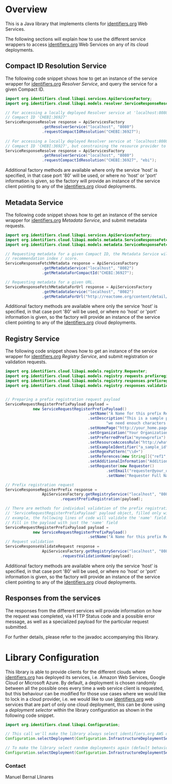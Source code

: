 # Overview
This is a Java library that implements clients for [identifiers.org](https://identifiers.org) Web Services.

The following sections will explain how to use the different service wrappers to access 
[identifiers.org](https://identifiers.org) Web Services on any of its cloud deployments.

## Compact ID Resolution Service
The following code snippet shows how to get an instance of the service wrapper for 
[identifiers.org](https://identifiers.org) _Resolver Service_, and query the service for a given Compact ID.
```java
import org.identifiers.cloud.libapi.services.ApiServicesFactory;
import org.identifiers.cloud.libapi.models.resolver.ServiceResponseResolve;

// For accessing a locally deployed Resolver service at 'localhost:8080', and requesting resolution of 
// Compact ID 'CHEBI:36927' 
ServiceResponseResolve response = ApiServicesFactory
                .getResolverService("localhost", "8080")
                .requestCompactIdResolution("CHEBI:36927");
  
// For accessing a locally deployed Resolver service at 'localhost:8080', and requesting resolution of 
// Compact ID 'CHEBI:36927', but constraining the resource provider to 'ebi' 
ServiceResponseResolve response = ApiServicesFactory
                .getResolverService("localhost", "8080")
                .requestCompactIdResolution("CHEBI:36927", "ebi");
```

Additional factory methods are available where only the service 'host' is specified, in that case port '80' will be 
used, or where no 'host' or 'port' information is given, so the factory will provide an instance of the service client 
pointing to any of the [identifiers.org](https://identifiers.org) cloud deployments.


## Metadata Service
The following code snippet shows how to get an instance of the service wrapper for
[identifiers.org](https://identifiers.org) _Metadata Service_, and submit metadata requests.
```java
import org.identifiers.cloud.libapi.services.ApiServicesFactory;
import org.identifiers.cloud.libapi.models.metadata.ServiceResponseFetchMetadata;
import org.identifiers.cloud.libapi.models.metadata.ServiceResponseFetchMetadataForUrl;

// Requesting metadata for a given Compact ID, the Metadata Service will choose the resource provider with the highest
// recommendation index / score.
ServiceResponseFetchMetadata response = ApiServicesFactory
                .getMetadataService("localhost", "8082")
                .getMetadataForCompactId("CHEBI:36927");

// Requesting metadata for a given URL.
ServiceResponseFetchMetadataForUrl response = ApiServicesFactory
                .getMetadataService("localhost", "8082")
                .getMetadataForUrl("http://reactome.org/content/detail/R-HSA-201451");
```

Additional factory methods are available where only the service 'host' is specified, in that case port '80' will be 
used, or where no 'host' or 'port' information is given, so the factory will provide an instance of the service client 
pointing to any of the [identifiers.org](https://identifiers.org) cloud deployments.


## Registry Service
The following code snippet shows how to get an instance of the service wrapper for 
[identifiers.org](https://identifiers.org) _Registry Service_, and submit registration or validation requests.
```java
import org.identifiers.cloud.libapi.models.registry.Requester;
import org.identifiers.cloud.libapi.models.registry.requests.prefixregistration.ServiceRequestRegisterPrefixPayload;
import org.identifiers.cloud.libapi.models.registry.responses.prefixregistration.ServiceResponseRegisterPrefix;
import org.identifiers.cloud.libapi.models.registry.responses.validation.ServiceResponseValidateRequest;


// Preparing a prefix registration request payload
ServiceRequestRegisterPrefixPayload payload = 
            new ServiceRequestRegisterPrefixPayload()
                                    .setName("A Name for this prefix Registration Request")
                                    .setDescription("This is a sample prefix registration request from a unit test of libapi, " +
                                            "we need enouch characters for the description")
                                    .setHomePage("http://your_home.page")
                                    .setOrganization("Your Organization")
                                    .setPreferredPrefix("mynewprefix")
                                    .setResourceAccessRule("http://whatever_url/{$id}")
                                    .setExampleIdentifier("a_sample_id")
                                    .setRegexPattern("\\d+")
                                    .setReferences(new String[]{"ref1", "ref2"})
                                    .setAdditionalInformation("Additional information about this unit test")
                                    .setRequester(new Requester()
                                            .setEmail("requester@your_organization.mail")
                                            .setName("Requester Full Name"));

// Prefix registration request
ServiceResponseRegisterPrefix response =
                ApiServicesFactory.getRegistryService("localhost", "8081")
                        .requestPrefixRegistration(payload);

// There are methods for individual validation of the prefix registration payload fields, they all use the same 
// 'ServiceRequestRegisterPrefixPayload' payload object, filled only with the field that wants to be validated. As an 
// example, the following lines of code will validate the 'name' field.
// Fill in the payload with just the 'name' field
ServiceRequestRegisterPrefixPayload payload = 
            new ServiceRequestRegisterPrefixPayload()
                                    .setName("A Name for this prefix Registration Request");
// Request validation
ServiceResponseValidateRequest response =
                ApiServicesFactory.getRegistryService("localhost", "8081")
                        .requestValidationName(payload);
```

Additional factory methods are available where only the service 'host' is specified, in that case port '80' will be 
used, or where no 'host' or 'port' information is given, so the factory will provide an instance of the service client 
pointing to any of the [identifiers.org](https://identifiers.org) cloud deployments.

## Responses from the services
The responses from the different services will provide information on how the request was completed, via HTTP Status 
code and a possible error message, as well as a specialized payload for the particular request submitted.

For further details, please refer to the javadoc accompanying this library.

# Library Configuration
This library is able to provide clients for the different clouds where [identifiers.org](https://identifiers.org) has 
deployed its services, i.e. Amazon Web Services, Google Cloud or Microsoft Azure. By default, a deployment is chosen 
randomly between all the possible ones every time a web service client is requested, but this behaviour can be modified 
for those use cases where we would like to lock in a cloud provider, i.e. we would like to use [identifiers.org](https://identifiers.org) 
web services that are part of only one cloud deployment, this can be done using a _deployment selector_ within the 
library configuration as shown in the following code snippet.

````java
import org.identifiers.cloud.libapi.Configuration;

// This call we'll make the library always select identifiers.org AWS deployment 
Configuration.selectDeployment(Configuration.InfrastructureDeploymentSelector.AWS);

// To make the library select random deployments again (default behaviour), we use the 'ANY' selector
Configuration.selectDeployment(Configuration.InfrastructureDeploymentSelector.ANY);
````


### Contact
Manuel Bernal Llinares